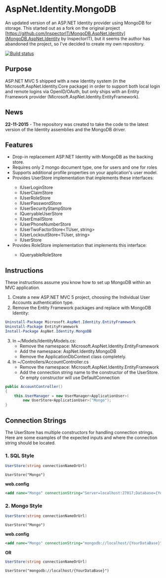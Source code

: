 AspNet.Identity.MongoDB
=======================

An updated version of an ASP.NET Identity provider using MongoDB for storage. This started out as a fork on the original project [https://github.com/InspectorIT/MongoDB.AspNet.Identity](MongoDB.AspNet.Identity by InspectorIT), but it seems the author has abandoned the project, so I've decided to create my own repository.

[![Build status](https://ci.appveyor.com/api/projects/status/1knmbosmm45mdr48/branch/master?svg=true)](https://ci.appveyor.com/project/SteenTttrup/aspnet-identity-mongodb/branch/master)

## Purpose ##

ASP.NET MVC 5 shipped with a new Identity system (in the Microsoft.AspNet.Identity.Core package) in order to support both local login and remote logins via OpenID/OAuth, but only ships with an Entity Framework provider (Microsoft.AspNet.Identity.EntityFramework).

## News ##
__22-11-2015__ - The repository was created to take the code to the latest version of the Identity assemblies and the MongoDB driver.

## Features ##
* Drop-in replacement ASP.NET Identity with MongoDB as the backing store.
* Requires only 2 mongo document type, one for users and one for roles
* Supports additional profile properties on your application's user model.
* Provides UserStore<TUser> implementation that implements these interfaces:
	* IUserLoginStore<TUser>
	* IUserClaimStore<TUser>
	* IUserRoleStore<TUser>
	* IUserPasswordStore<TUser>
	* IUserSecurityStampStore<TUser>
	* IQueryableUserStore<TUser>
	* IUserEmailStore<TUser>
	* IUserPhoneNumberStore<TUser>
	* IUserTwoFactorStore<TUser, string>
	* IUserLockoutStore<TUser, string>
	* IUserStore<TUser>
* Provides RoleStore<TRole> implementation that implements this interface:
	* IQueryableRoleStore<TRole>

## Instructions ##
These instructions assume you know how to set up MongoDB within an MVC application.

1. Create a new ASP.NET MVC 5 project, choosing the Individual User Accounts authentication type.
2. Remove the Entity Framework packages and replace with MongoDB Identity:

```PowerShell
Uninstall-Package Microsoft.AspNet.Identity.EntityFramework
Uninstall-Package EntityFramework
Install-Package AspNet.Identity.MongoDB
```
    
3. In ~/Models/IdentityModels.cs:
    * Remove the namespace: Microsoft.AspNet.Identity.EntityFramework
    * Add the namespace: AspNet.Identity.MongoDB
	* Remove the ApplicationDbContext class completely.
4. In ~/Controllers/AccountController.cs
    * Remove the namespace: Microsoft.AspNet.Identity.EntityFramework
    * Add the connection string name to the constructor of the UserStore. Or empty constructor will use DefaultConnection

```C#
public AccountController()
{
    this.UserManager = new UserManager<ApplicationUser>(
        new UserStore<ApplicationUser>("Mongo");
}
```

## Connection Strings ##
The UserStore has multiple constructors for handling connection strings. Here are some examples of the expected inputs and where the connection string should be located.

### 1. SQL Style ###
```C#
UserStore(string connectionNameOrUrl)
```
<code>UserStore("Mongo")</code>

**web.config**
```xml
<add name="Mongo" connectionString="Server=localhost:27017;Database={YourDataBase}" />
```

### 2. Mongo Style ###
```C#
UserStore(string connectionNameOrUrl)
```
<code>UserStore("Mongo")</code>

**web.config**
```xml
<add name="Mongo" connectionString="mongodb://localhost/{YourDataBase}" />
```

**OR**

```C#
UserStore(string connectionNameOrUrl)
```
<code>UserStore("mongodb://localhost/{YourDataBase}")</code>
